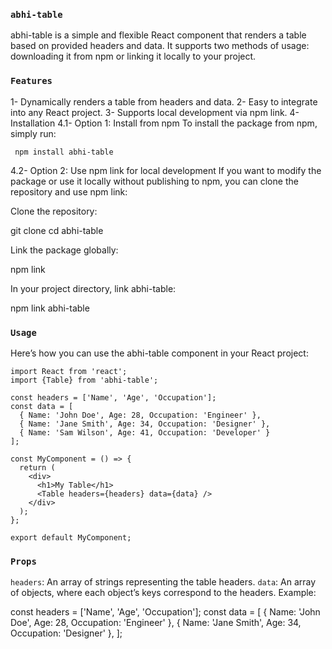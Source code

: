 ### `abhi-table`
abhi-table is a simple and flexible React component that renders a table based on provided headers and data. It supports two methods of usage: downloading it from npm or linking it locally to your project.

### `Features`
1- Dynamically renders a table from headers and data.
2- Easy to integrate into any React project.
3- Supports local development via npm link.
4- Installation
4.1- Option 1: Install from npm
     To install the package from npm, simply run:

     npm install abhi-table
4.2- Option 2: Use npm link for local development
If you want to modify the package or use it locally without publishing to npm, you can clone the repository and use npm link:

Clone the repository:

git clone <repository-url>
cd abhi-table

Link the package globally:

npm link

In your project directory, link abhi-table:

npm link abhi-table

### `Usage`
Here’s how you can use the abhi-table component in your React project:
```
import React from 'react';
import {Table} from 'abhi-table';

const headers = ['Name', 'Age', 'Occupation'];
const data = [
  { Name: 'John Doe', Age: 28, Occupation: 'Engineer' },
  { Name: 'Jane Smith', Age: 34, Occupation: 'Designer' },
  { Name: 'Sam Wilson', Age: 41, Occupation: 'Developer' }
];

const MyComponent = () => {
  return (
    <div>
      <h1>My Table</h1>
      <Table headers={headers} data={data} />
    </div>
  );
};

export default MyComponent;
```

### `Props`
`headers`: An array of strings representing the table headers.
`data`: An array of objects, where each object’s keys correspond to the headers.
Example:

const headers = ['Name', 'Age', 'Occupation'];
const data = [
  { Name: 'John Doe', Age: 28, Occupation: 'Engineer' },
  { Name: 'Jane Smith', Age: 34, Occupation: 'Designer' },
];
